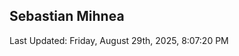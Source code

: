 <h2>Sebastian Mihnea</h2>

<!--RECENT_ACTIVITY:start-->
<!--RECENT_ACTIVITY:end-->
<!--RECENT_ACTIVITY:last_update-->
Last Updated: Friday, August 29th, 2025, 8:07:20 PM
<!--RECENT_ACTIVITY:last_update_end-->

<!---LOL-STATS-START-HERE--->
<!---LOL-STATS-END-HERE--->
